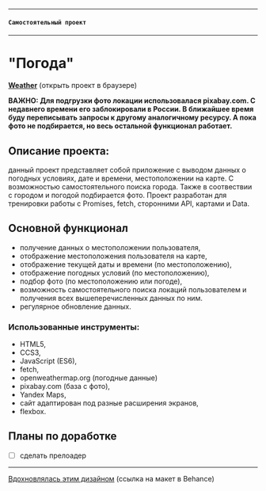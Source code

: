 -----

#### `Самостоятельный проект`

-----

# "Погода"
[**Weather**](https://aleksandra-shevchenko.github.io/weather/index.html) (открыть проект в браузере)

**ВАЖНО: Для подгрузки фото локации использовалася pixabay.com. С недавнего времени его заблокировали в России. В ближайшее время буду переписывать запросы к другому аналогичному ресурсу. А пока фото не подбирается, но весь остальной функционал работает.**
 
## Описание проекта:
данный проект представляет собой приложение c выводом данных о погодных условиях, дате и времени, местоположении на карте. С возможностью самостоятельного поиска города. Также в соотвествии с городом и погодой подбирается фото.
Проект разработан для тренировки работы c Promises, fetch, сторонними API, картами и Data.

## Основной функционал
* получение данных о местоположении пользователя,
* отображение местоположения пользователя на карте,
* отображение текущей даты и времени (по местоположению),
* отображение погодных условий (по местоположению),
* подбор фото (по местоположению или погоде),
* возможность самостоятельного поиска локаций пользователем и получения всех вышеперечисленных данных по ним.
* регулярное обновление данных.

### Использованные инструменты:
* HTML5,
* CCS3,
* JavaScript (ES6),
* fetch,
* openweathermap.org (погодные данные)
* pixabay.com (база с фото),
* Yandex Maps,
* сайт адаптирован под разные расширения экранов,
* flexbox.

## Планы по доработке
- [ ] сделать прелоадер

--------
[Вдохновлялась этим дизайном](https://www.behance.net/gallery/110896489/Shared-Sky-Weather-App-UI) (ссылка на макет в Behance)
